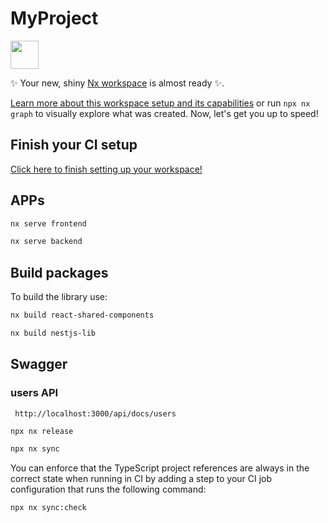# MyProject

<a alt="Nx logo" href="https://nx.dev" target="_blank" rel="noreferrer"><img src="https://raw.githubusercontent.com/nrwl/nx/master/images/nx-logo.png" width="45"></a>

✨ Your new, shiny [Nx workspace](https://nx.dev) is almost ready ✨.

[Learn more about this workspace setup and its capabilities](https://nx.dev/nx-api/js?utm_source=nx_project&utm_medium=readme&utm_campaign=nx_projects) or run `npx nx graph` to visually explore what was created. Now, let's get you up to speed!

## Finish your CI setup

[Click here to finish setting up your workspace!](https://cloud.nx.app/connect/VrHWV7zxhH)

## APPs 

```sh
nx serve frontend
```

```sh
nx serve backend
```

## Build packages

To build the library use:

```sh
nx build react-shared-components
```

```sh
nx build nestjs-lib
```

## Swagger

### users API

```sh
 http://localhost:3000/api/docs/users
```

```
npx nx release
```

```sh
npx nx sync
```

You can enforce that the TypeScript project references are always in the correct state when running in CI by adding a step to your CI job configuration that runs the following command:

```sh
npx nx sync:check
```
